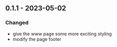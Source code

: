 ## 0.1.1 - 2023-05-02

### Changed

* give the www page some more exciting styling
* modify the page footer